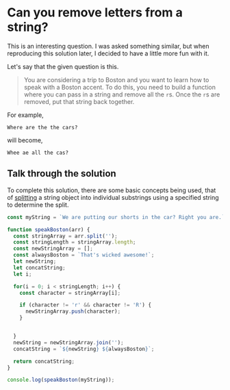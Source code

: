 # Can you remove letters from a string?

This is an interesting question. I was asked something similar, but when reproducing this solution later, I decided to have a little more fun with it.

Let's say that the given question is this.

> You are considering a trip to Boston and you want to learn how to speak with a Boston accent. To do this, you need to build a function where you can pass in a string and remove all the `r`s. Once the `r`s are removed, put that string back together.

For example,

```
Where are the the cars?
```

will become,
```
Whee ae all the cas?
```


## Talk through the solution

To complete this solution, there are some basic concepts being used, that of [splitting](https://developer.mozilla.org/en-US/docs/Web/JavaScript/Reference/Global_Objects/String/split) a string object into individual substrings using a specified string to determine the split.


```js
const myString = `We are putting our shorts in the car? Right you are.`;

function speakBoston(arr) {
  const stringArray = arr.split('');
  const stringLength = stringArray.length;
  const newStringArray = [];
  const alwaysBoston = `That's wicked awesome!`;
  let newString;
  let concatString;
  let i;

  for(i = 0; i < stringLength; i++) {
    const character = stringArray[i];

    if (character != 'r' && character != 'R') {
      newStringArray.push(character);
    }


  }
  newString = newStringArray.join('');
  concatString = `${newString} ${alwaysBoston}`;

  return concatString;
}

console.log(speakBoston(myString));
```
